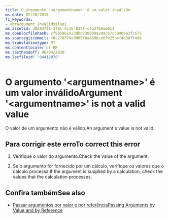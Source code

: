```yaml
---
title: O argumento '<argumentname>' é um valor inválido
ms.date: 07/20/2015
f1_keywords:
- vbrArgument_InvalidValue1
ms.assetid: 38d937f1-3f81-4c15-834f-c4a2769a0011
ms.openlocfilehash: cf885961923dbd738909a209c67cc8409a3fc675
ms.sourcegitcommit: f8c270376ed905f6a8896ce0fe25b4f4b38ff498
ms.translationtype: MT
ms.contentlocale: pt-BR
ms.lasthandoff: 06/04/2020
ms.locfileid: "84412878"
---
```

# <a name="argument-argumentname-is-not-a-valid-value"></a><span data-ttu-id="fd525-102">O argumento '\<argumentname>' é um valor inválido</span><span class="sxs-lookup"><span data-stu-id="fd525-102">Argument '\<argumentname>' is not a valid value</span></span>
<span data-ttu-id="fd525-103">O valor de um argumento não é válido.</span><span class="sxs-lookup"><span data-stu-id="fd525-103">An argument's value is not valid.</span></span>  
  
## <a name="to-correct-this-error"></a><span data-ttu-id="fd525-104">Para corrigir este erro</span><span class="sxs-lookup"><span data-stu-id="fd525-104">To correct this error</span></span>  
  
1. <span data-ttu-id="fd525-105">Verifique o valor do argumento.</span><span class="sxs-lookup"><span data-stu-id="fd525-105">Check the value of the argument.</span></span>  
  
2. <span data-ttu-id="fd525-106">Se o argumento for fornecido por um cálculo, verifique os valores que o cálculo processa.</span><span class="sxs-lookup"><span data-stu-id="fd525-106">If the argument is supplied by a calculation, check the values that the calculation processes.</span></span>  
  
## <a name="see-also"></a><span data-ttu-id="fd525-107">Confira também</span><span class="sxs-lookup"><span data-stu-id="fd525-107">See also</span></span>

- [<span data-ttu-id="fd525-108">Passar argumentos por valor e por referência</span><span class="sxs-lookup"><span data-stu-id="fd525-108">Passing Arguments by Value and by Reference</span></span>](../programming-guide/language-features/procedures/passing-arguments-by-value-and-by-reference.md)
